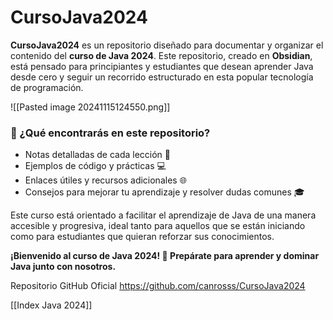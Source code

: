# CursoJava2024

**CursoJava2024** es un repositorio diseñado para documentar y organizar el contenido del **curso de Java 2024**. 
Este repositorio, creado en **Obsidian**, está pensado para principiantes y estudiantes que desean aprender Java desde cero y seguir un recorrido estructurado en esta popular tecnología de programación.

![[Pasted image 20241115124550.png]]
### 📘 ¿Qué encontrarás en este repositorio?
- Notas detalladas de cada lección 📄
- Ejemplos de código y prácticas 💻
- Enlaces útiles y recursos adicionales 🌐
- Consejos para mejorar tu aprendizaje y resolver dudas comunes 🎓

Este curso está orientado a facilitar el aprendizaje de Java de una manera accesible y progresiva, ideal tanto para aquellos que se están iniciando como para estudiantes que quieran reforzar sus conocimientos.

**¡Bienvenido al curso de Java 2024! 🚀 Prepárate para aprender y dominar Java junto con nosotros.**

Repositorio GitHub Oficial 
https://github.com/canrosss/CursoJava2024

[[Index Java 2024]]
 